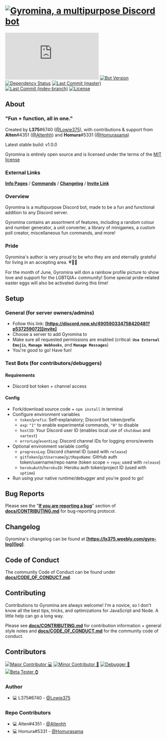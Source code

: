 # ​ [![Gyromina, a multipurpose Discord bot][gyro-banner-alt]][info]

[![Discord.js Version][djs-img]][djs-link]
[![Bot Version][version-img]](package.json)
[![Dependency Status][dependency-img]][dependency-link]
[![Last Commit (master)][master-commit-img]][master-commit-img]
[![Last Commit (indev-branch)][indev-commit-img]][indev-commit-img]
[![License][license-img]](LICENSE)

## About

### "Fun + function, all in one."

Created by **L375**#6740 \([@Lowie375](https://www.github.com/Lowie375)\), with contributions & support from **Alten**#4351 \([@Altenhh](https://www.github.com/Altenhh)\) and **Homura**#5331 \([@Homurasama](https://www.github.com/Homurasama)\)

Latest stable build: v1.0.0

Gyromina is entirely open source and is licensed under the terms of the [MIT license](LICENSE)

### External Links

**[Info Pages][info]** / **[Commands][commands]** / **[Changelog][log]** / **[Invite Link][invite]**

### Overview

Gyromina is a multipurpose Discord bot, made to be a fun and functional addition to any Discord server.

Gyromina contains an assortment of features, including a random colour and number generator, a unit converter, a library of minigames, a custom poll creator, miscellaneous fun commands, and more!

### Pride

Gyromina's author is very proud to be who they are and eternally grateful for living in an accepting area. 💗💛💙

For the month of June, Gyromina will don a rainbow profile picture to show love and support for the LGBTQIA+ community! Some special pride-related easter eggs will also be activated during this time!

## Setup

### General (for server owners/admins)

* Follow this link: **[https://discord.now.sh/490590334758420481?p537259072][invite]**
* Choose a server to add Gyromina to
* Make sure all requested permissions are enabled (critical: **`Use External Emojis`**, **`Manage Webhooks`**, and **`Manage Messages`**)
* You're good to go! Have fun!

### Test Bots (for contributors/debuggers)

#### Requirements

* Discord bot token + channel access

#### Config

* Fork/download source code + `npm install` in terminal
* Configure environment variables
  * `token`/`prefix`: Self-explanatory; Discord bot token/prefix
  * `exp`: `"1"` to enable experimental commands, `"0"` to disable
  * `hostID`: Your Discord user ID (enables local use of `shutdown` and `vartest`)
  * `errorLog`/`eventLog`: Discord channel IDs for logging errors/events
* Optional environment variable config
  * `progressLog`: Discord channel ID (used with `release`)
  * `gitToken`/`gitUsername`/`gitRepoName`: GitHub auth token/username/repo name (token scope = `repo`; used with `release`)
  * `herokuAuth`/`herokuID`: Heroku auth token/project ID (used with `uptime`)
* Run using your native runtime/debugger and you're good to go!

## Bug Reports

Please see the "**[If you are reporting a bug](docs/CONTRIBUTING.md#if-you-are-reporting-a-bug)**" section of **[docs/CONTRIBUTING.md](docs/CONTRIBUTING.md)** for bug-reporting protocol.

## Changelog

Gyromina's changelog can be found at **[https://lx375.weebly.com/gyro-log][log]**.

## Code of Conduct

The community Code of Conduct can be found under **[docs/CODE_OF_CONDUCT.md](docs/CODE_OF_CONDUCT.md)**.

## Contributing

Contributions to Gyromina are always welcome! I'm a novice, so I don't know all the best tips, tricks, and optimizations for JavaScript and Node. A little help can go a long way.

Please see **[docs/CONTRIBUTING.md](docs/CONTRIBUTING.md)** for contribution information + general style notes and **[docs/CODE_OF_CONDUCT.md](docs/CODE_OF_CONDUCT.md)** for the community code of conduct.

## Contributors

[![Major Contributor 💻][maj-contrib-label]][maj-contrib-label]
[![Minor Contributor 💾][min-contrib-label]][min-contrib-label]
[![Debugger 🦟][debugger-label]][debugger-label]
[![Beta Tester ⌚][tester-label]][tester-label]

### Author

* 💻 L375#6740 - [@Lowie375](https://www.github.com/Lowie375)

### Repo Contributors

* 💻 Alten#4351 - [@Altenhh](https://www.github.com/Altenhh)
* 💻 Homura#5331 - [@Homurasama](https://www.github.com/Homurasama)

<!-- ### Helpers -->

<!-- Links -->
[commands]: https://lx375.weebly.com/gyro-commands
[gyro-banner]: https://cdn.discordapp.com/attachments/429364141355171840/703428268501762119/GyrominaPlasmaBanner.png
[gyro-banner-alt]: https://cdn.discordapp.com/attachments/429364141355171840/717147986186207343/GPBPride.jpg
[info]: https://lx375.weebly.com/gyromina
[invite]: https://discord.now.sh/490590334758420481?p537259072
[log]: https://lx375.weebly.com/gyro-log

[djs-link]: https://discord.js.org
[dependency-link]: https://david-dm.org/Lowie375/Gyromina
[contributors-link]: https://github.com/Lowie375/Gyromina/graphs/contributors

<!-- Labels -->
[djs-img]: https://img.shields.io/github/package-json/dependency-version/Lowie375/Gyromina/discord.js
[version-img]: https://img.shields.io/github/package-json/v/Lowie375/Gyromina
[dependency-img]: https://david-dm.org/Lowie375/Gyromina.svg
[master-commit-img]: https://img.shields.io/github/last-commit/Lowie375/Gyromina?label=last%20commit%20%28master%29
[indev-commit-img]: https://img.shields.io/github/last-commit/Lowie375/Gyromina/indev-branch?label=last%20commit%20%28indev-branch%29
[license-img]: https://img.shields.io/github/license/Lowie375/Gyromina

[maj-contrib-label]: https://img.shields.io/badge/major%20contributor-%F0%9F%92%BB-7effaf
[min-contrib-label]: https://img.shields.io/badge/minor%20contributor-%F0%9F%92%BE-7effaf
[debugger-label]: https://img.shields.io/badge/debugger-%F0%9F%A6%9F-7effaf
[tester-label]: https://img.shields.io/badge/beta%20tester-%E2%8C%9A-7effaf

